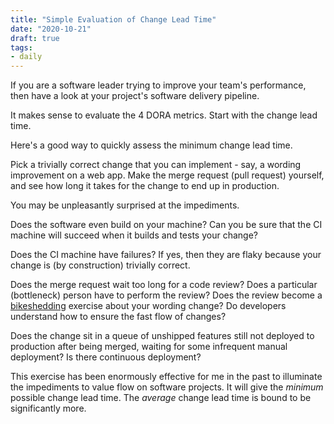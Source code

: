 ```yaml
---
title: "Simple Evaluation of Change Lead Time"
date: "2020-10-21"
draft: true
tags:
- daily
---
```


If you are a software leader trying to improve your team's performance, then
have a look at your project's software delivery pipeline.

It makes sense to evaluate the 4 DORA metrics. Start with the change lead time.

Here's a good way to quickly assess the minimum change lead time.

Pick a trivially correct change that you can implement - say, a wording
improvement on a web app. Make the merge request (pull request) yourself, and
see how long it takes for the change to end up in production.

You may be unpleasantly surprised at the impediments.

Does the software even build on your machine? Can you be sure that the CI
machine will succeed when it builds and tests your change?

Does the CI machine have failures? If yes, then they are flaky because your
change is (by construction) trivially correct.

Does the merge request wait too long for a code review? Does a particular
(bottleneck) person have to perform the review? Does the review become a
[bikeshedding](https://en.wikipedia.org/wiki/Law_of_triviality) exercise about
your wording change? Do developers understand how to ensure the fast flow of
changes?

Does the change sit in a queue of unshipped features still not deployed to
production after being merged, waiting for some infrequent manual deployment?
Is there continuous deployment?

This exercise has been enormously effective for me in the past to illuminate
the impediments to value flow on software projects. It will give the *minimum*
possible change lead time. The *average* change lead time is bound to be
significantly more.
